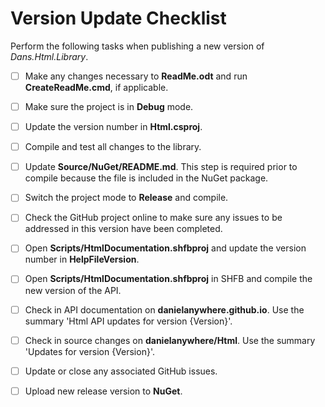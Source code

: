 # Version Update Checklist

Perform the following tasks when publishing a new version of *Dans.Html.Library*.

 - [ ] Make any changes necessary to **ReadMe.odt** and run **CreateReadMe.cmd**, if applicable.
 - [ ] Make sure the project is in **Debug** mode.
 - [ ] Update the version number in **Html.csproj**.
 - [ ] Compile and test all changes to the library.
 - [ ] Update **Source/NuGet/README.md**. This step is required prior to compile because the file is included in the NuGet package.
 - [ ] Switch the project mode to **Release** and compile.
 - [ ] Check the GitHub project online to make sure any issues to be addressed in this version have been completed.
 - [ ] Open **Scripts/HtmlDocumentation.shfbproj** and update the version number in **HelpFileVersion**.
 - [ ] Open **Scripts/HtmlDocumentation.shfbproj** in SHFB and compile the new version of the API.
 - [ ] Check in API documentation on **danielanywhere.github.io**. Use the summary 'Html API updates for version {Version}'.
 - [ ] Check in source changes on **danielanywhere/Html**. Use the summary 'Updates for version {Version}'.
 - [ ] Update or close any associated GitHub issues.
 - [ ] Upload new release version to **NuGet**.

